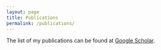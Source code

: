 ```yaml
---
layout: page
title: Publications
permalink: /publications/
---
```


The list of my publications can be found at [Google Scholar](https://scholar.google.dk/citations?user=ZDX0THoAAAAJ&hl=en).
